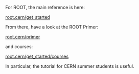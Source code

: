 For ROOT, the main reference is here:

[root.cern/get_started](https://root.cern/get_started)

From there, have a look at the ROOT Primer:

[root.cern/primer](https://root.cern/primer)

and courses:

[root.cern/get_started/courses](https://root.cern/get_started/courses)

In particular, the tutorial for CERN summer students is useful.
